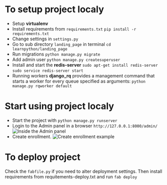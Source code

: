 # To setup project localy

* Setup **virtualenv**
* Install requirements from `requirements.txt`
   `pip install -r requirements.txt`
* Change settings in `settings.py`
* Go to sub directory `landing_page` in terminal
    `cd learnpython/landing_page`
* Run migrations `python manage.py migrate`
* Add admin user `python manage.py createsuperuser`
* Install and start the **redis-server**
    `sudo apt-get install redis-server`
    `sudo service redis-server start`
* Running workers
    **django_rq** provides a management command that starts a worker for every
    queue specified as arguments:
    `python manage.py rqworker default`

# Start using project localy

* Start the project with `python manage.py runserver`
* Login to the Admin panel in a browser `http://127.0.0.1:8000/admin/`
![Inside the Admin panel](img/enter_admin.jpg)
* Create enrollment.
![Create enrollment example](img/create_enrollment.jpg)

# To deploy project

Check the `fabfile.py` if you need to alter deployment settings. Then install requirements from requitements-deploy.txt and run `fab deploy`
